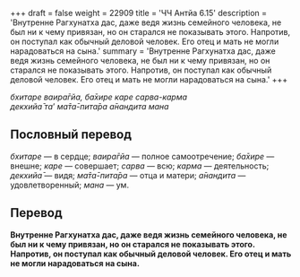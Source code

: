 +++
draft = false
weight = 22909
title = 'ЧЧ Антйа 6.15'
description = 'Внутренне Рагхунатха дас, даже ведя жизнь семейного человека, не был ни к чему привязан, но он старался не показывать этого. Напротив, он поступал как обычный деловой человек. Его отец и мать не могли нарадоваться на сына.'
summary = 'Внутренне Рагхунатха дас, даже ведя жизнь семейного человека, не был ни к чему привязан, но он старался не показывать этого. Напротив, он поступал как обычный деловой человек. Его отец и мать не могли нарадоваться на сына.'
+++

_бхитаре ваира̄гйа,_ _ба̄хире каре сарва-карма  
декхийа̄ та_’ _ма̄та̄-пита̄ра а̄нандита мана_

## Пословный перевод

_бхитаре_ — в сердце; _ваира̄гйа_ — полное самоотречение; _ба̄хире_ — внешне; _каре_ — совершает; _сарва_ — всю; _карма_ — деятельность; _декхийа̄_ — видя; _ма̄та̄_\-_пита̄ра_ — отца и матери; _а̄нандита_ — удовлетворенный; _мана_ — ум.

## Перевод

**Внутренне Рагхунатха дас, даже ведя жизнь семейного человека, не был ни к чему привязан, но он старался не показывать этого. Напротив, он поступал как обычный деловой человек. Его отец и мать не могли нарадоваться на сына.**
